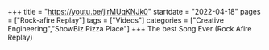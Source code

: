 +++
title = "https://youtu.be/jIrMUqKNJk0"
startdate = "2022-04-18"
pages = ["Rock-afire Replay"]
tags = ["Videos"]
categories = ["Creative Engineering","ShowBiz Pizza Place"]
+++
The best Song Ever (Rock Afire Replay)
